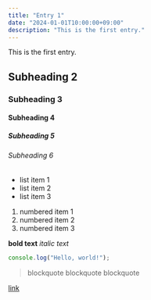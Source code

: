 ```yaml
---
title: "Entry 1"
date: "2024-01-01T10:00:00+09:00"
description: "This is the first entry."
---
```


This is the first entry.

## Subheading 2
### Subheading 3
#### Subheading 4
##### Subheading 5
###### Subheading 6

- list item 1
- list item 2
- list item 3

1. numbered item 1
2. numbered item 2
3. numbered item 3

**bold text**
*italic text*

```TypeScript
console.log("Hello, world!");
```

> blockquote
> blockquote
> blockquote

[link](https://example.com)
